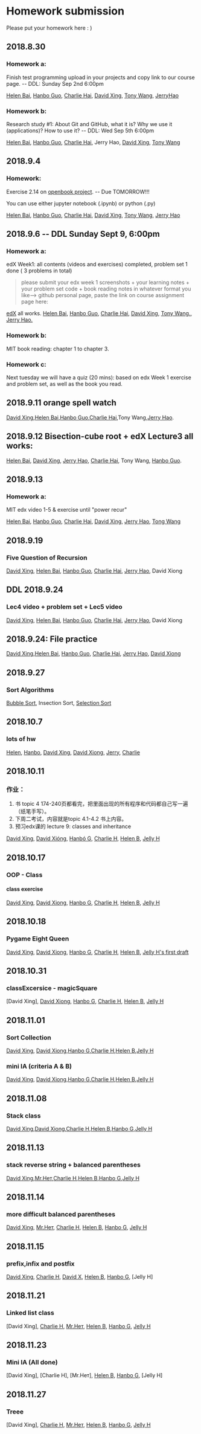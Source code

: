 Homework submission
====================================================================================
Please put your homework here :  )

## 2018.8.30

### Homework a:

Finish test programming upload in your projects and copy link to our course page.  -- DDL: Sunday Sep 2nd 6:00pm

[Helen Bai](https://github.com/HelenBai2002Tong/Cesium/blob/master/Projects%26Assignments/HelenBaiEXER1.py), [Hanbo Guo](https://github.com/Haannbboo/Hanbbboo/blob/master/Assignment/Assignment%201.py), [Charlie Hai](https://github.com/hhshhd/hhshhd/blob/master/IB%20CS/Hw/first%20test%200829-0902.py), [David Xing](https://github.com/gtx1080/start/blob/master/first-test.py), [Tony Wang](https://github.com/wtyywty/toby/blob/master/projects/quiz1.py), 
[JerryHao](https://github.com/JerryHao2001/HAO/blob/master/IB/HW/FirstTestJerryHao)

### Homework b:

Research study #1: About Git and GitHub, what it is? Why we use it (applications)? How to use it?   -- DDL: Wed Sep 5th 6:00pm

[Helen Bai](https://github.com/HelenBai2002Tong/Cesium/blob/master/Projects%26Assignments/GithubResearch.docx), [Hanbo Guo](https://github.com/Haannbboo/Hanbbboo/blob/master/Assignment/%231%20GitHub%20Research.docx), [Charlie Hai](https://github.com/hhshhd/hhshhd/blob/master/IB%20CS/Hw/Git%20and%20gitHub's%20history.pages), Jerry Hao, [David Xing](https://github.com/gtx1080/start/blob/master/Homework/github.docx), [Tony Wang](https://github.com/wtyywty/toby/blob/master/projects/research%20on%20github)


## 2018.9.4

### Homework:

Exercise 2.14 on [openbook project](http://openbookproject.net/thinkcs/python/english3e/variables_expressions_statements.html).  -- Due TOMORROW!!!

You can use either jupyter notebook (.ipynb) or python (.py)

[Helen Bai](https://github.com/HelenBai2002Tong/Cesium/blob/master/Projects%26Assignments/HelenBaiEXER2.py), [Hanbo Guo](https://github.com/Haannbboo/Hanbbboo/blob/master/Assignment/HW.py), [Charlie Hai](https://github.com/hhshhd/hhshhd/blob/master/IB%20CS/Hw/Hw%208questions%200904.ipynb), [David Xing](https://github.com/gtx1080/start/blob/master/Homework/Untitled.ipynb), [Tony Wang](https://github.com/wtyywty/toby/blob/master/projects/2.14%20exercises.ipynb), [Jerry Hao](https://github.com/JerryHao2001/HAO/blob/master/IB/HW/2.14exercise.ipynb)


## 2018.9.6  -- DDL  Sunday Sept 9, 6:00pm  

### Homework a:  
edX Week1: all contents (videos and exercises) completed, problem set 1 done ( 3 problems in total)   
>please submit your edx week 1 screenshots + your learning notes + your problem set code + book reading notes  in whatever format you like--> github personal page, paste the link on course assignment page here:  

[edX](https://courses.edx.org/courses/course-v1:MITx+6.00.1x+2T2018/course/) all works. [Helen Bai](https://github.com/HelenBai2002Tong/Cesium/blob/master/Projects&Assignments/List/2018.9.9.md), [Hanbo Guo](https://github.com/Haannbboo/Hanbbboo/tree/master/Assignment/6001x_W1), [Charlie Hai](https://github.com/hhshhd/hhshhd/blob/master/IB%20CS/Hw/0909%20Hw%20file/0909%20Hw%20Contents.md), [David Xing](https://github.com/gtx1080/start/tree/master/Homework), [Tony Wang.](https://github.com/wtyywty/toby/tree/master/projects), [Jerry Hao.](https://github.com/JerryHao2001/HAO/tree/master/IB/HW/week2)  
### Homework b:  
MIT book reading: chapter 1 to chapter 3.  

### Homework c:  
Next tuesday we will have a quiz (20 mins): based on edx Week 1 exercise and problem set, as well as the book you read.

## 2018.9.11 orange spell watch
[David Xing](https://github.com/gtx1080/start/blob/master/Core/orangespellwatch.md),[Helen Bai](https://github.com/HelenBai2002Tong/Cesium/blob/master/Projects%26Assignments/List/2018.9.11.md),[Hanbo Guo](https://github.com/Haannbboo/Hanbbboo/tree/master/Assignment/mutiTable),[Charlie Hai](https://github.com/hhshhd/hhshhd/blob/master/IB%20CS/Hw/乘法口诀表表.ipynb),Tony Wang,[Jerry Hao](https://github.com/JerryHao2001/HAO/tree/master/tests/classExercise/multiTable).

## 2018.9.12 Bisection-cube root + edX Lecture3 all works:
[Helen Bai](https://github.com/HelenBai2002Tong/Cesium/blob/master/Projects&Assignments/List/2018.9.13.md), [David Xing](https://github.com/gtx1080/start/blob/master/Pictures/%E5%B1%8F%E5%B9%95%E6%88%AA%E5%9B%BE(567).png), [Jerry Hao](https://github.com/JerryHao2001/HAO/tree/master/IB/HW/week3), [Charlie Hai](https://github.com/hhshhd/hhshhd/blob/master/IB%20CS/Hw/xhxh.ipynb), Tony Wang, [Hanbo Guo](https://github.com/Haannbboo/Hanbbboo/tree/master/Assignment/Bis.%20search%20-%20edx3).

## 2018.9.13 

### Homework a:
MIT edx video 1-5 & exercise until "power recur"

[Helen Bai](https://github.com/HelenBai2002Tong/Cesium/blob/master/Picture/topic4half.png), [Hanbo Guo](https://github.com/Haannbboo/Hanbbboo/blob/master/Trash%20Can/0916HW.png), [Charlie Hai](https://github.com/hhshhd/hhshhd/blob/master/IB%20CS/Hw/Hw%20MITx%20Lecture3-.md), [David Xing](https://github.com/gtx1080/start/blob/master/Pictures/%E5%B1%8F%E5%B9%95%E6%88%AA%E5%9B%BE(568).png), [Jerry Hao](https://github.com/JerryHao2001/HAO/blob/master/IB/HW/week4/Lec4.png), [Tong Wang](https://github.com/wtyywty/toby/tree/master/projects)


## 2018.9.19 

### Five Question of Recursion
[David Xing](https://github.com/gtx1080/start/blob/master/Homework/hw4.py ), [Helen Bai](https://github.com/HelenBai2002Tong/Cesium/blob/master/Projects%26Assignments/Five%20Question%20of%20Recursion.py), [Hanbo Guo](https://github.com/Haannbboo/Hanbbboo/blob/master/Assignment/recur.py), [Charlie Hai](https://github.com/hhshhd/hhshhd/blob/master/IB%20CS/Hw/turtle%20分形.ipynb), [Jerry Hao](https://github.com/JerryHao2001/HAO/blob/master/tests/recursionExercise.py), David Xiong

## DDL 2018.9.24

### Lec4 video + problem set + Lec5 video
[David Xing](https://github.com/gtx1080/start/blob/master/Homework/problemset.py), [Helen Bai](https://github.com/HelenBai2002Tong/Cesium/blob/master/Projects&Assignments/List/2018.9.24.md), [Hanbo Guo](https://github.com/Haannbboo/Hanbbboo/tree/master/Assignment/L4L5-Set2), [Charlie Hai](https://github.com/hhshhd/hhshhd/blob/master/IB%20CS/Hw/MITx%20Lecture4-5%20screenshot.ipynb), [Jerry Hao](https://github.com/JerryHao2001/HAO/tree/master/IB/HW/week5), David Xiong

## 2018.9.24: File practice

[David Xing](https://github.com/gtx1080/start/blob/master/dead.py),[Helen Bai](https://github.com/HelenBai2002Tong/Cesium/blob/master/Projects%26Assignments/File1.py), [Hanbo Guo](https://github.com/Haannbboo/Hanbbboo/blob/master/Assignment/Filepractice.py), [Charlie Hai](https://github.com/hhshhd/hhshhd/blob/master/IB%20CS/Hw/file_function.py), [Jerry Hao](https://github.com/JerryHao2001/HAO/tree/master/IB/HW/week5/fileExcercise), [David Xiong](https://github.com/xiongdawei/HW-File)

## 2018.9.27 

### Sort Algorithms

[Bubble Sort](https://github.com/JerryHao2001/HAO/blob/master/tests/bubbleSort.py), Insection Sort, [Selection Sort](https://github.com/gtx1080/start/blob/master/Core/0927.py)

## 2018.10.7

### lots of hw

[Helen](https://github.com/HelenBai2002Tong/Cesium/blob/master/Projects&Assignments/List/2018.10.5.md), [Hanbo](https://github.com/Haannbboo/Hanbbboo/tree/master/Assignment/11HW), [David Xing](https://github.com/gtx1080/start/blob/master/Homework/1007.md), [David Xiong](https://github.com/xiongdawei/National-Hoilday-HW), [Jerry](https://github.com/JerryHao2001/HAO/tree/master/IB/HW/week6), [Charlie](https://github.com/hhshhd/hhshhd/tree/master/IB%20CS/Hw/zuoye)

## 2018.10.11

### 作业：
1. 书 topic 4 174-240页都看完，把里面出现的所有程序和代码都自己写一遍（纸笔手写）。
2. 下周二考试，内容就是topic 4.1-4.2 书上内容。 
3. 预习edx课的 lecture 9: classes and inheritance

[David Xíng](https://github.com/gtx1080/start/blob/master/Pictures/%E5%B1%8F%E5%B9%95%E6%88%AA%E5%9B%BE(645).png), [David Xióng](https://github.com/xiongdawei/HW-Oct14-2018), [Hanbó G](https://github.com/Haannbboo/Hanbbboo/blob/master/Assignment/OOP.png), [Charlie H](https://github.com/hhshhd/hhshhd/blob/master/IB%20CS/Hw/j.png), [Helen B](https://github.com/HelenBai2002Tong/Cesium/blob/master/Picture/topic9.png), [Jelly H](https://github.com/JerryHao2001/HAO/tree/master/IB/HW/week7)

## 2018.10.17

### OOP - Class 

#### class exercise

[David Xing](https://github.com/gtx1080/start/blob/master/Homework/1017.py), [David Xiong](https://github.com/xiongdawei/HW-Oct18-2018), [Hanbo G](https://github.com/Haannbboo/Hanbbboo/blob/master/Assignment/classStudent.py), [Charlie H](https://github.com/hhshhd/hhshhd/blob/master/IB%20CS/Hw/te.py), [Helen B](https://github.com/HelenBai2002Tong/Cesium/blob/master/Projects%26Assignments/class1.py), [Jelly H](https://github.com/JerryHao2001/HAO/blob/master/tests/classExcercie.py)

## 2018.10.18

### Pygame Eight Queen

[David Xing](https://github.com/gtx1080/start/blob/master/Homework/cvpic.rar), [David Xiong](https://github.com/xiongdawei/HW-Oct23-2018), [Hanbo G](https://github.com/Haannbboo/Hanbbboo/tree/master/Assignment/Pygame1), [Charlie H](https://github.com/hhshhd/hhshhd/tree/master/IB%20CS/Hw/Queen), [Helen B](https://github.com/HelenBai2002Tong/Cesium/blob/master/Projects&Assignments/List/2018-10-22.md), [Jelly H's first draft](https://github.com/JerryHao2001/HAO/blob/master/tests/eightQueen.py)

## 2018.10.31

### classExcersice - magicSquare
[David Xing], [David Xiong](https://github.com/xiongdawei/Hw-Nov1-2018), [Hanbo G](https://github.com/Haannbboo/Hanbbboo/blob/master/Assignment/magic.py), [Charlie H](https://github.com/hhshhd/hhshhd/blob/master/IB%20CS/Hw/OctTest.py), [Helen B](https://github.com/HelenBai2002Tong/Cesium/blob/master/Projects%26Assignments/testOct31.py), [Jelly H](https://github.com/JerryHao2001/HAO/blob/master/tests/magicSquare.py)

## 2018.11.01

### Sort Collection 
[David Xing](https://github.com/gtx1080/start/blob/master/Homework/sortsku.py), [David Xiong](https://github.com/xiongdawei/Sorting-Algorithm),[Hanbo G](https://github.com/Haannbboo/Hanbbboo/blob/master/Assignment/sorting.py),[Charlie H](https://github.com/hhshhd/hhshhd/blob/master/IB%20CS/Hw/花哥笑兔.py),[Helen B](https://github.com/HelenBai2002Tong/Cesium/blob/master/Projects%26Assignments/sorting.py),[Jelly H](https://github.com/JerryHao2001/HAO/blob/master/tests/sortCollection.py)

### mini IA (criteria A & B)
[David Xing](https://github.com/gtx1080/start/blob/master/Homework/miniIA.md), [David Xiong](https://github.com/xiongdawei/mini-IA),[Hanbo G](https://github.com/Haannbboo/Hanbbboo/tree/master/Assignment/Mini_IA),[Charlie H](https://github.com/hhshhd/hhshhd/tree/master/IB%20CS/IA/Mini%20IA),[Helen B](https://github.com/HelenBai2002Tong/Cesium/blob/master/IA/perceptron.docx),[Jelly H](https://github.com/JerryHao2001/HAO/blob/master/IB/IA/GenerationAlgorithm.docx)


## 2018.11.08

### Stack class
[David Xing](https://github.com/gtx1080/start/blob/master/Homework/stack.py),[David Xiong](https://github.com/xiongdawei/HW-Nov8-2018/blob/master/work058.py),[Charlie H](https://github.com/hhshhd/hhshhd/blob/master/IB%20CS/Hw/StackQueue.py),[Helen B](https://github.com/HelenBai2002Tong/Cesium/blob/master/Projects%26Assignments/stack.py),[Hanbo G](https://github.com/Haannbboo/Hanbbboo/blob/master/Assignment/stack.py),[Jelly H](https://github.com/JerryHao2001/HAO/blob/master/tests/stack.py)

## 2018.11.13

### stack reverse string + balanced parentheses
[David Xing](https://github.com/gtx1080/start/blob/master/Homework/stack.py),[Mr.Нет](https://github.com/xiongdawei/HW-Nov14-2018/blob/master/work058.py),[Charlie H](https://github.com/hhshhd/hhshhd/blob/master/IB%20CS/Hw/StackQueue.py),[Helen B](https://github.com/HelenBai2002Tong/Cesium/blob/master/Projects%26Assignments/stack.py),[Hanbo G](https://github.com/Haannbboo/Hanbbboo/blob/master/Assignment/stack_appli.py),[Jelly H](https://github.com/JerryHao2001/HAO/blob/master/tests/stack.py)

## 2018.11.14

### more difficult balanced parentheses
[David Xing](https://github.com/gtx1080/start/blob/master/Homework/shoot.py), [Mr.Нет](https://github.com/xiongdawei/HW-Nov15-2018/blob/master/work058.py), [Charlie H](https://github.com/hhshhd/hhshhd/blob/master/IB%20CS/Hw/parChecker%20and%20converter.py), [Helen B](https://github.com/HelenBai2002Tong/Cesium/blob/master/Projects%26Assignments/stack.py), [Hanbo G](https://github.com/Haannbboo/Hanbbboo/blob/master/Assignment/parChecker_and_converter.py), [Jelly H](https://github.com/JerryHao2001/HAO/blob/master/tests/stack.py)

## 2018.11.15

### prefix,infix and postfix
[David Xing](https://github.com/gtx1080/start/blob/master/Homework/RPN2.py), [Charlie H](https://github.com/hhshhd/hhshhd/blob/master/IB%20CS/Hw/postfix_infix), [David X](https://github.com/xiongdawei/HW-Nov14-2018), [Helen B](https://github.com/HelenBai2002Tong/Cesium/blob/master/Projects%26Assignments/preinpost.py), [Hanbo G](https://github.com/Haannbboo/Hanbbboo/blob/master/Assignment/fixConverter.py), [Jelly H]

## 2018.11.21

### Linked list class
[David Xing], [Charlie H](https://github.com/hhshhd/hhshhd/blob/master/IB%20CS/Hw/Linked_list.py), [Mr.Нет](https://github.com/xiongdawei/Nov21-2018/blob/master/shuixianhua.py), [Helen B](https://github.com/HelenBai2002Tong/Cesium/blob/master/Projects%26Assignments/Linked%20list.py), [Hanbo G](https://github.com/Haannbboo/Hanbbboo/blob/master/Assignment/Linked.py), [Jelly H](https://github.com/JerryHao2001/HAO/blob/master/tests/linklist.py)

## 2018.11.23 

### Mini IA (All done)
[David Xing], [Charlie H], [Mr.Нет], [Helen B](https://github.com/HelenBai2002Tong/Cesium/blob/master/IA/perceptron.docx), [Hanbo G](https://github.com/Haannbboo/Hanbbboo/tree/master/Assignment/Mini_IA), [Jelly H]

## 2018.11.27

### Treee
[David Xing], [Charlie H](https://github.com/hhshhd/hhshhd/blob/master/IB%20CS/Hw/Tree.py), [Mr.Нет](https://github.com/xiongdawei/Nov21-2018/blob/master/Tree.py), [Helen B](https://github.com/HelenBai2002Tong/Cesium/blob/master/Projects%26Assignments/BinaryTree.py), [Hanbo G](https://github.com/Haannbboo/Hanbbboo/blob/master/Assignment/tree.py), [Jelly H](https://github.com/JerryHao2001/HAO/blob/master/tests/Tree.py)


